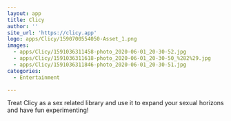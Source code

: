 ```yaml
---
layout: app
title: Clicy
author: ''
site_url: 'https://clicy.app'
logo: apps/Clicy/1590700554050-Asset_1.png
images:
  - apps/Clicy/1591036311458-photo_2020-06-01_20-30-52.jpg
  - apps/Clicy/1591036311618-photo_2020-06-01_20-30-50_%282%29.jpg
  - apps/Clicy/1591036311846-photo_2020-06-01_20-30-51.jpg
categories:
  - Entertainment

---
```

Treat Clicy as a sex related library and use it to expand your sexual horizons and have fun experimenting!
